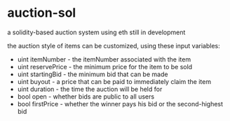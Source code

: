 # auction-sol
a solidity-based auction system
using eth
still in development

the auction style of items can be customized, using these input variables:
 - uint itemNumber - the itemNumber associated with the item
 - uint reservePrice - the minimum price for the item to be sold
 - uint startingBid - the minimum bid that can be made
 - uint buyout - a price that can be paid to immediately claim the item
 - uint duration - the time the auction will be held for
 - bool open - whether bids are public to all users
 - bool firstPrice - whether the winner pays his bid or the second-highest bid
